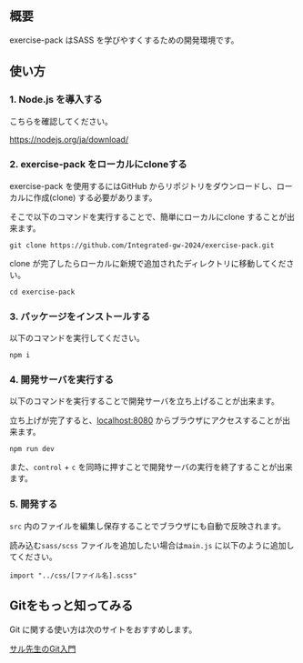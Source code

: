 ## 概要
exercise-pack はSASS を学びやすくするための開発環境です。


## 使い方
### 1. Node.js を導入する

こちらを確認してください。

https://nodejs.org/ja/download/

### 2. exercise-pack をローカルにcloneする
exercise-pack を使用するにはGitHub からリポジトリをダウンロードし、ローカルに作成(clone) する必要があります。

そこで以下のコマンドを実行することで、簡単にローカルにclone することが出来ます。

```
git clone https://github.com/Integrated-gw-2024/exercise-pack.git
```

clone が完了したらローカルに新規で追加されたディレクトリに移動してください。
```
cd exercise-pack
```

### 3. パッケージをインストールする

以下のコマンドを実行してください。

```
npm i
```

### 4. 開発サーバを実行する

以下のコマンドを実行することで開発サーバを立ち上げることが出来ます。

立ち上げが完了すると、[localhost:8080](http://localhost:8080/) からブラウザにアクセスすることが出来ます。

```
npm run dev
```

また、`control` + `c` を同時に押すことで開発サーバの実行を終了することが出来ます。

### 5. 開発する

`src` 内のファイルを編集し保存することでブラウザにも自動で反映されます。

読み込む`sass/scss` ファイルを追加したい場合は`main.js` に以下のように追加してください。

```
import "../css/[ファイル名].scss"
```

## Gitをもっと知ってみる
Git に関する使い方は次のサイトをおすすめします。

[サル先生のGit入門](https://backlog.com/ja/git-tutorial/)
